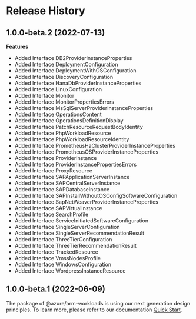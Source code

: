 # Release History
    
## 1.0.0-beta.2 (2022-07-13)
    
**Features**

  - Added Interface DB2ProviderInstanceProperties
  - Added Interface DeploymentConfiguration
  - Added Interface DeploymentWithOSConfiguration
  - Added Interface DiscoveryConfiguration
  - Added Interface HanaDbProviderInstanceProperties
  - Added Interface LinuxConfiguration
  - Added Interface Monitor
  - Added Interface MonitorPropertiesErrors
  - Added Interface MsSqlServerProviderInstanceProperties
  - Added Interface OperationsContent
  - Added Interface OperationsDefinitionDisplay
  - Added Interface PatchResourceRequestBodyIdentity
  - Added Interface PhpWorkloadResource
  - Added Interface PhpWorkloadResourceIdentity
  - Added Interface PrometheusHaClusterProviderInstanceProperties
  - Added Interface PrometheusOSProviderInstanceProperties
  - Added Interface ProviderInstance
  - Added Interface ProviderInstancePropertiesErrors
  - Added Interface ProxyResource
  - Added Interface SAPApplicationServerInstance
  - Added Interface SAPCentralServerInstance
  - Added Interface SAPDatabaseInstance
  - Added Interface SAPInstallWithoutOSConfigSoftwareConfiguration
  - Added Interface SapNetWeaverProviderInstanceProperties
  - Added Interface SAPVirtualInstance
  - Added Interface SearchProfile
  - Added Interface ServiceInitiatedSoftwareConfiguration
  - Added Interface SingleServerConfiguration
  - Added Interface SingleServerRecommendationResult
  - Added Interface ThreeTierConfiguration
  - Added Interface ThreeTierRecommendationResult
  - Added Interface TrackedResource
  - Added Interface VmssNodesProfile
  - Added Interface WindowsConfiguration
  - Added Interface WordpressInstanceResource
    
    
## 1.0.0-beta.1 (2022-06-09)

The package of @azure/arm-workloads is using our next generation design principles. To learn more, please refer to our documentation [Quick Start](https://aka.ms/js-track2-quickstart).
